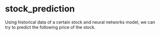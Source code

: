 # stock_prediction
Using historical data of a certain stock and neural networks model, we can try to predict the following price of the stock.
